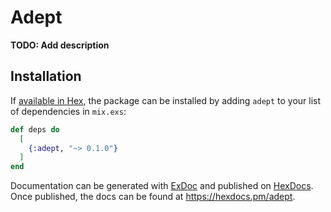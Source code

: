 # Adept

**TODO: Add description**

## Installation

If [available in Hex](https://hex.pm/docs/publish), the package can be installed
by adding `adept` to your list of dependencies in `mix.exs`:

```elixir
def deps do
  [
    {:adept, "~> 0.1.0"}
  ]
end
```

Documentation can be generated with [ExDoc](https://github.com/elixir-lang/ex_doc)
and published on [HexDocs](https://hexdocs.pm). Once published, the docs can
be found at <https://hexdocs.pm/adept>.

